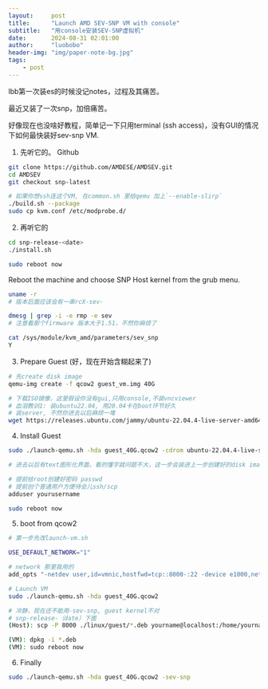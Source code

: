 ```yaml
---
layout:     post
title:      "Launch AMD SEV-SNP VM with console"
subtitle:   "用console安装SEV-SNP虚拟机"
date:       2024-08-31 02:01:00
author:     "luobobo"
header-img: "img/paper-note-bg.jpg"
tags:
    - post
---
```


lbb第一次装es的时候没记notes，过程及其痛苦。

最近又装了一次snp，加倍痛苦。

好像现在也没啥好教程，简单记一下只用terminal (ssh access)，没有GUI的情况下如何最快装好sev-snp VM.

1. 先听它的。 Github
``` bash
git clone https://github.com/AMDESE/AMDSEV.git
cd AMDSEV
git checkout snp-latest

# 如果你想ssh连这个VM, 在common.sh 里给qemu 加上`--enable-slirp`
./build.sh --package
sudo cp kvm.conf /etc/modprobe.d/
```

2. 再听它的
``` bash
cd snp-release-<date>
./install.sh

sudo reboot now
```

Reboot the machine and choose SNP Host kernel from the grub menu.


``` bash
uname -r
# 版本后面应该会有一串rcX-sev-

dmesg | grep -i -e rmp -e sev
# 注意看那个firmware 版本大于1.51，不然你麻烦了

cat /sys/module/kvm_amd/parameters/sev_snp 
Y
```

3. Prepare Guest (好，现在开始含糊起来了)

``` bash
# 先create disk image
qemu-img create -f qcow2 guest_vm.img 40G

# 下载ISO镜像，这里假设你没有gui,只用console,不装vncviewer
# 血泪教训1: 装ubuntu22.04, 用20.04卡在boot环节好久
# 装server, 不然你进去以后麻烦一堆
wget https://releases.ubuntu.com/jammy/ubuntu-22.04.4-live-server-amd64.iso
```

4. Install Guest
``` bash
sudo ./launch-qemu.sh -hda guest_40G.qcow2 -cdrom ubuntu-22.04.4-live-server-amd64.iso

# 进去以后有text图形化界面，看的懂字就问题不大，这一步会装进上一步创建好的disk image里

# 提前给root创建好密码 passwd
# 提前创个普通用户方便待会儿ssh/scp
adduser yourusername

sudo reboot now
```

5. boot from qcow2
``` bash
# 第一步先改launch-vm.sh

USE_DEFAULT_NETWORK="1"

# network 那里我用的
add_opts "-netdev user,id=vmnic,hostfwd=tcp::8000-:22 -device e1000,netdev=vmnic,romfile="

# Launch VM
sudo ./launch-qemu.sh -hda guest_40G.qcow2 

# 冷静，现在还不能用-sev-snp, guest kernel不对 
# snp-release-（date）下面
(Host): scp -P 8000 ./linux/guest/*.deb yourname@localhost:/home/yourname

(VM): dpkg -i *.deb
(VM): sudo reboot now
```

6. Finally
``` bash
sudo ./launch-qemu.sh -hda guest_40G.qcow2 -sev-snp
```
